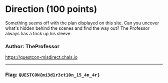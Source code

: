 <h1>Direction (100 points)</h1>
<p>Something seems off with the plan displayed on this site. Can you uncover what's hidden behind the scenes and find the way out? The Professor always has a trick up his sleeve.</p>
<h3>Author: <b>TheProfessor </b></h3>
<a href="https://questcon-misdirect.chals.io">https://questcon-misdirect.chals.io</a>
<hr>

<h3>Flag: <code>QUESTCON{mi3d1r3ct10n_15_4n_4r}</code></h3>
